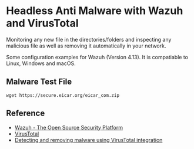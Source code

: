 # Headless Anti Malware with Wazuh and VirusTotal

Monitoring any new file in the directories/folders and inspecting any malicious file as well as removing it automatically in your network.

Some configuration examples for Wazuh (Version 4.13).  It is compatiable to Linux, Windows and macOS. 

## Malware Test File

```
wget https://secure.eicar.org/eicar_com.zip
```

## Reference

- [Wazuh - The Open Source Security Platform](https://wazuh.com/)    
- [VirusTotal](https://www.virustotal.com/gui/home/upload)    
- [Detecting and removing malware using VirusTotal integration](https://documentation.wazuh.com/current/proof-of-concept-guide/detect-remove-malware-virustotal.html)
 
